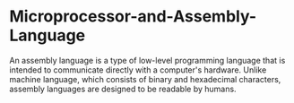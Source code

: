 # Microprocessor-and-Assembly-Language
An assembly language is a type of low-level programming language that is intended to communicate directly with a computer's hardware. Unlike machine language, which consists of binary and hexadecimal characters, assembly languages are designed to be readable by humans.
